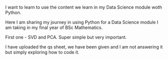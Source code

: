 I want to learn to use the content we learn in my Data Science module woth Python.

Here I am sharing my journey in using Python for a Data Science module I am taking in my final year of BSc Mathematics.

First one - SVD and PCA. Super simple but very important. 

I have uploaded the qs sheet, we have been given and I am not answering it but simply exploring how to code it.

